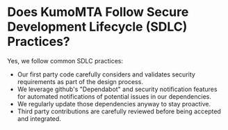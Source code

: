 # Does KumoMTA Follow Secure Development Lifecycle (SDLC) Practices?

Yes, we follow common SDLC practices:

* Our first party code carefully considers and validates security requirements as part of the design process.
* We leverage github's "Dependabot" and security notification features for automated notifications of potential issues in our dependencies.
* We regularly update those dependencies anyway to stay proactive.
* Third party contributions are carefully reviewed before being accepted and integrated.
